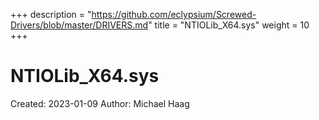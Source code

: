 +++
description = "https://github.com/eclypsium/Screwed-Drivers/blob/master/DRIVERS.md"
title = "NTIOLib_X64.sys"
weight = 10
+++

# NTIOLib_X64.sys

Created: 2023-01-09
Author: Michael Haag


